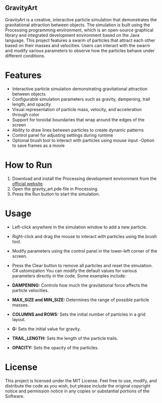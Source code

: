## GravityArt
GravityArt is a creative, interactive particle simulation that demonstrates the gravitational attraction between objects. The simulation is built using the Processing programming environment, which is an open-source graphical library and integrated development environment based on the Java language. This project features a swarm of particles that attract each other based on their masses and velocities. Users can interact with the swarm and modify various parameters to observe how the particles behave under different conditions.

# Features
- Interactive particle simulation demonstrating gravitational attraction between objects
- Configurable simulation parameters such as gravity, dampening, trail length, and opacity
- Visual representation of particle mass, velocity, and acceleration through color
- Support for toroidal boundaries that wrap around the edges of the screen
- Ability to draw lines between particles to create dynamic patterns
- Control panel for adjusting settings during runtime
- Optional brush tool to interact with particles using mouse input
 -Option to save frames as a movie
# How to Run
1. Download and install the Processing development environment from the [official website](https://processing.org/download/).
2. Open the gravity_art.pde file in Processing.
3. Press the Run button to start the simulation.
# Usage
- Left-click anywhere in the simulation window to add a new particle.
- Right-click and drag the mouse to interact with particles using the brush tool.
- Modify parameters using the control panel in the lower-left corner of the screen.
- Press the Clear button to remove all particles and reset the simulation.
C# ustomization
You can modify the default values for various parameters directly in the code. Some examples include:

- <b>DAMPENING:</b> Controls how much the gravitational force affects the particle velocities.
- <b>MAX_SIZE and MIN_SIZE:</b> Determines the range of possible particle masses.
- <b>COLUMNS and ROWS:</b> Sets the initial number of particles in a grid layout.
- <b>G:</b> Sets the initial value for gravity.
- <b>TRAIL_LENGTH:</b> Sets the length of the particle trails.
- <b>OPACITY:</b> Sets the opacity of the particles.
# License
This project is licensed under the MIT License. Feel free to use, modify, and distribute the code as you wish, but please include the original copyright notice and permission notice in any copies or substantial portions of the Software.
